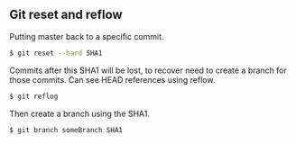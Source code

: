 ## Git reset and reflow

Putting master back to a specific commit.

```bash
$ git reset --hard SHA1
```

Commits after this SHA1 will be lost, to recover need to create a branch for those commits. Can see HEAD references using reflow.

```bash
$ git reflog
```

Then create a branch using the SHA1.

```bash
$ git branch someBranch SHA1
```
